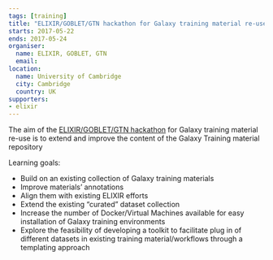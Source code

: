 ```yaml
---
tags: [training]
title: "ELIXIR/GOBLET/GTN hackathon for Galaxy training material re-use"
starts: 2017-05-22
ends: 2017-05-24
organiser:
  name: ELIXIR, GOBLET, GTN
  email:
location:
  name: University of Cambridge
  city: Cambridge
  country: UK
supporters:
- elixir
---
```


The aim of the [ELIXIR/GOBLET/GTN hackathon](https://tess.elixir-europe.org/events/elixir-goblet-gtn-hackathon-for-galaxy-training-material-re-use-0ee16689-cd8e-4c02-af86-714e1e1e062b) for Galaxy training material re-use is to extend and improve the content of the Galaxy Training material repository

Learning goals:
- Build on an existing collection of Galaxy training materials
- Improve materials’ annotations
- Align them with existing ELIXIR efforts
- Extend the existing “curated” dataset collection
- Increase the number of Docker/Virtual Machines available for easy installation of Galaxy training environments
- Explore the feasibility of developing a toolkit to facilitate plug in of different datasets in existing training material/workflows through a templating approach
